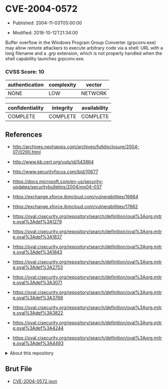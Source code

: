 # CVE-2004-0572

- Published: 2004-11-03T05:00:00

- Modified: 2018-10-12T21:34:00

Buffer overflow in the Windows Program Group Converter (grpconv.exe) may allow remote attackers to execute arbitrary code via a shell: URL with a long filename and a .grp extension, which is not properly handled when the shell capability launches grpconv.exe.

### CVSS Score: **10**

| authentication | complexity | vector |
| --- | --- | --- |
| NONE | LOW | NETWORK |

| confidentiality | integrity | availability |
| --- | --- | --- |
| COMPLETE | COMPLETE | COMPLETE |

## References

* http://archives.neohapsis.com/archives/fulldisclosure/2004-07/0290.html

* http://www.kb.cert.org/vuls/id/543864

* http://www.securityfocus.com/bid/10677

* https://docs.microsoft.com/en-us/security-updates/securitybulletins/2004/ms04-037

* https://exchange.xforce.ibmcloud.com/vulnerabilities/16664

* https://exchange.xforce.ibmcloud.com/vulnerabilities/17662

* https://oval.cisecurity.org/repository/search/definition/oval%3Aorg.mitre.oval%3Adef%3A1279

* https://oval.cisecurity.org/repository/search/definition/oval%3Aorg.mitre.oval%3Adef%3A1837

* https://oval.cisecurity.org/repository/search/definition/oval%3Aorg.mitre.oval%3Adef%3A1843

* https://oval.cisecurity.org/repository/search/definition/oval%3Aorg.mitre.oval%3Adef%3A2753

* https://oval.cisecurity.org/repository/search/definition/oval%3Aorg.mitre.oval%3Adef%3A3071

* https://oval.cisecurity.org/repository/search/definition/oval%3Aorg.mitre.oval%3Adef%3A3768

* https://oval.cisecurity.org/repository/search/definition/oval%3Aorg.mitre.oval%3Adef%3A3822

* https://oval.cisecurity.org/repository/search/definition/oval%3Aorg.mitre.oval%3Adef%3A4244

* https://oval.cisecurity.org/repository/search/definition/oval%3Aorg.mitre.oval%3Adef%3A4493

<details>
<summary>About this repository</summary> 

  This repository is part of the project [Live Hack CVE](https://github.com/Live-Hack-CVE). Main website can be found [www.live-hack.org](https://www.live-hack.org) 
  
  Made by [Sn0wAlice](https://github.com/Sn0wAlice) for the people that care about security and need to have a feed of the latest CVEs. Hope you enjoy it, don't forget to star the repo and follow me on [Twitter](https://twitter.com/Sn0wAlice) and [Github](https://github.com/Sn0wAlice). And that is my [personnal website](https://www.alice-snow.me/)

  - [Home Page](https://github.com/Live-Hack-CVE)
  - [Framework](https://github.com/Live-Hack-CVE/cve-framework)
  - [CVE database](https://github.com/Live-Hack-CVE/full_database)
  - [Changelog](https://github.com/Live-Hack-CVE/Changelog)
</details>

## Brut File

* [CVE-2004-0572.json](https://raw.githubusercontent.com/Live-Hack-CVE/full_database/main/cves/2004/CVE-2004-0572.json)

